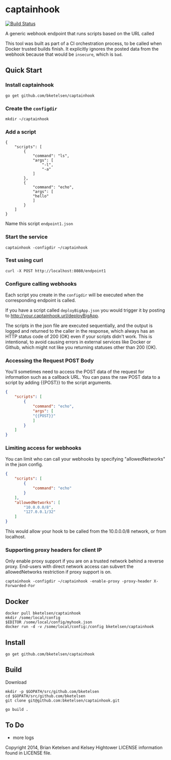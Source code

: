 # captainhook

[![Build Status](https://drone.gopheracademy.com/api/badges/bketelsen/captainhook/status.svg)](https://drone.gopheracademy.com/bketelsen/captainhook)

A generic webhook endpoint that runs scripts based on the URL called

This tool was built as part of a CI orchestration process, to be called when
Docker trusted builds finish.  It explicitly ignores the posted data from the webhook
because that would be `insecure`, which is `bad`. 


## Quick Start

### Install captainhook

`go get github.com/bketelsen/captainhook`

### Create the `configdir`

```
mkdir ~/captainhook
```

### Add a script 

```
{
    "scripts": [
        {
            "command": "ls",
            "args": [
                "-l",
                "-a"
            ]
        },
        {
            "command": "echo",
            "args": [
		    "hello"
		    ]
        }
    ]
}
```
Name this script `endpoint1.json`

### Start the service

```
captainhook -configdir ~/captainhook
```

### Test using curl

```
curl -X POST http://localhost:8080/endpoint1
```

### Configure calling webhooks
Each script you create in the `configdir` will be executed when
the corresponding endpoint is called. 

If you have a script called `deployBigApp.json` you would trigger
it by posting to http://your.captainhook.url/deployBigApp.

The scripts in the json file are executed sequentially, and the output is logged
and returned to the caller in the response, which always has an HTTP status code
of 200 (OK) even if your scripts didn't work.  This is intentional, to avoid causing
errors in external services like Docker or Github, which might not like you returning
statuses other than 200 (OK).

### Accessing the Request POST Body 
You'll sometimes need to access the POST data of the request for information such as a callback URL. 
You can pass the raw POST data to a script by adding {{POST}} to the script arguments.

```json
{
    "scripts": [
        {
            "command": "echo",
            "args": [
            "{{POST}}"
            ]
        }
    ]
}
``` 

### Limiting access for webhooks
You can limit who can call your webhooks by specifying "allowedNetworks" in the json config.

```json
{
    "scripts": [
        {
            "command": "echo"
        }
    ],
    "allowedNetworks": [
        "10.0.0.0/8",
        "127.0.0.1/32"
    ]
}
```
This would allow your hook to be called from the 10.0.0.0/8 network, or from localhost.

### Supporting proxy headers for client IP

Only enable proxy support if you are on a trusted network behind a reverse proxy. End-users with direct network access can subvert the allowedNetworks restriction if proxy support is on.
```
captainhook -configdir ~/captainhook -enable-proxy -proxy-header X-Forwarded-For
```

## Docker
```
docker pull bketelsen/captainhook
mkdir /some/local/config
$EDITOR /some/local/config/myhook.json
docker run -d -v /some/local/config:/config bketelsen/captainhook
```

## Install

`go get github.com/bketelsen/captainhook`

## Build

Download

```
mkdir -p $GOPATH/src/github.com/bketelsen
cd $GOPATH/src/github.com/bketelsen
git clone git@github.com:bketelsen/captainhook.git
```

```
go build .
```
## To Do

- more logs


Copyright 2014, Brian Ketelsen and Kelsey Hightower
LICENSE information found in LICENSE file.
